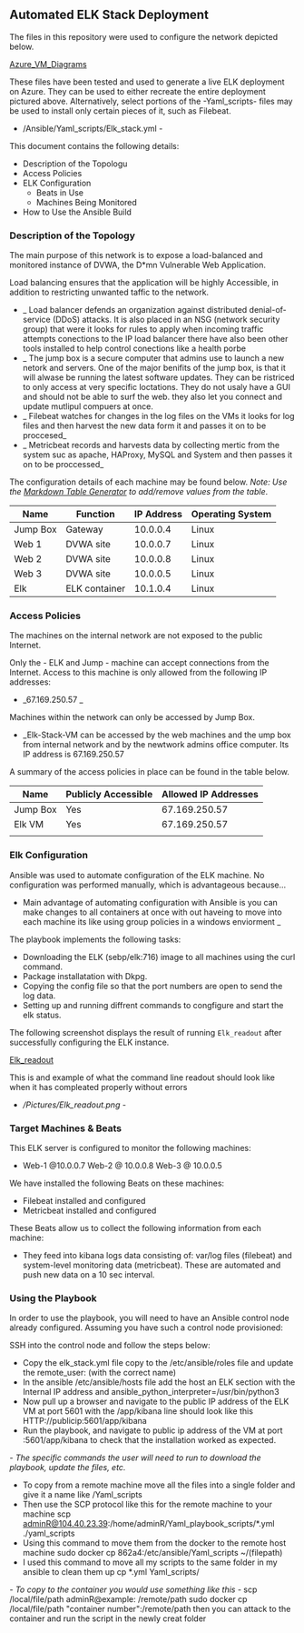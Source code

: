 ## Automated ELK Stack Deployment

The files in this repository were used to configure the network depicted below.

[Azure_VM_Diagrams](Diagrams/Azure_VM_Elk_Server.png)

These files have been tested and used to generate a live ELK deployment on Azure. They can be used to either recreate the entire deployment pictured above. 
Alternatively, select portions of the -Yaml_scripts- files may be used to install only certain pieces of it, such as Filebeat.

  - /Ansible/Yaml_scripts/Elk_stack.yml -

This document contains the following details:
- Description of the Topologu
- Access Policies
- ELK Configuration
  - Beats in Use
  - Machines Being Monitored
- How to Use the Ansible Build


### Description of the Topology

The main purpose of this network is to expose a load-balanced and monitored instance of DVWA, the D*mn Vulnerable Web Application.

Load balancing ensures that the application will be highly Accessible, in addition to restricting unwanted taffic to the network.

- _ Load balancer defends an organization against distributed denial-of-service (DDoS) attacks. It is also placed in an NSG (network security group) that were it looks for rules to apply when incoming traffic attempts conections to the IP load balancer there have also been other tools installed to help control conections like a health porbe
- _ The jump box is a secure computer that admins use to launch a new netork and servers. One of the major benifits of the jump box, is that it will alwase be running the latest software updates. They can be ristriced to only access at very specific loctations. They do not usaly have a GUI and should not be able to surf the web. they also let you connect and update mutlipul compuers at once.
- _ Filebeat watches for changes in the log files on the VMs it looks for log files and then harvest the new data form it and passes it on to be proccesed_
- _ Metricbeat records and harvests data by collecting mertic from the system suc as apache, HAProxy, MySQL and System and then passes it on to be proccessed_

The configuration details of each machine may be found below.
_Note: Use the [Markdown Table Generator](http://www.tablesgenerator.com/markdown_tables) to add/remove values from the table_.

| Name     | Function    | IP Address | Operating System |
|----------|-------------|------------|------------------|
| Jump Box | Gateway     | 10.0.0.4   | Linux            |
| Web 1    |DVWA site    | 10.0.0.7   | Linux            |
| Web 2    |DVWA site    | 10.0.0.8   | Linux            |
| Web 3    |DVWA site    | 10.0.0.5   | Linux            |
| Elk      |ELK container| 10.1.0.4   | Linux            |

### Access Policies

The machines on the internal network are not exposed to the public Internet. 

Only the - ELK and Jump - machine can accept connections from the Internet. Access to this machine is only allowed from the following IP addresses:
- _67.169.250.57 _

Machines within the network can only be accessed by Jump Box.
- _Elk-Stack-VM can be accessed by the web machines and the ump box from internal network and by the newtwork admins office computer. Its IP address is 67.169.250.57

A summary of the access policies in place can be found in the table below.

| Name     | Publicly Accessible | Allowed IP Addresses |
|----------|---------------------|----------------------|
| Jump Box | Yes                 | 67.169.250.57        |
| Elk VM   | Yes                 | 67.169.250.57        |
|          |                     |                      |

### Elk Configuration

Ansible was used to automate configuration of the ELK machine. No configuration was performed manually, which is advantageous because...
- Main advantage of automating configuration with Ansible is you can make changes to all containers at once with out haveing to move into each machine its like using group policies in a windows enviorment _

The playbook implements the following tasks:
- Downloading the ELK (sebp/elk:716) image to all machines using the curl command.
- Package installatation with Dkpg.
- Copying the config file so that the port numbers are open to send the log data.
- Setting up and running diffrent commands to congfigure and start the elk status.

The following screenshot displays the result of running `Elk_readout` after successfully configuring the ELK instance.

 
[Elk_readout](Pictures/Elk_readout.png)

This is and example of what the command line readout should look like when it has compleated properly without errors

  - _/Pictures/Elk_readout.png_ -
  
### Target Machines & Beats
This ELK server is configured to monitor the following machines:
- Web-1 @10.0.0.7 Web-2 @ 10.0.0.8 Web-3 @ 10.0.0.5

We have installed the following Beats on these machines:
- Filebeat installed and configured
- Metricbeat installed and configured

These Beats allow us to collect the following information from each machine:
- They feed into kibana logs data consisting of: var/log files (filebeat) and system-level monitoring data (metricbeat). These are automated and push new data on a 10 sec interval.  

### Using the Playbook
In order to use the playbook, you will need to have an Ansible control node already configured. Assuming you have such a control node provisioned: 

SSH into the control node and follow the steps below:

- Copy the elk_stack.yml file copy to the /etc/ansible/roles file and update the remote_user: (with the correct name)
- In the ansible /etc/ansible/hosts file add the host an ELK section with the Internal IP address and ansible_python_interpreter=/usr/bin/python3 
- Now pull up a browser and navigate to the public IP address of the ELK VM at port 5601 with the /app/kibana line should look like this HTTP://publicip:5601/app/kibana
- Run the playbook, and navigate to public ip address of the VM at port :5601/app/kibana to check that the installation worked as expected.

_- The specific commands the user will need to run to download the playbook, update the files, etc._

- To copy from a remote machine move all the files into a single folder and give it a name like /Yaml_scripts
- Then use the SCP protocol like this for the remote machine to your machine
 scp adminR@104.40.23.39:/home/adminR/Yaml_playbook_scripts/*.yml ./yaml_scripts 
- Using this command to move them from the docker to the remote host machine
 sudo docker cp 862a4:/etc/ansible/Yaml_scripts ~/(filepath) 
- I used this command to move all my scripts to the same folder in my ansible to clean them up
 cp *.yml Yaml_scripts/ 

_- To copy to the container you would use something like this -_
 scp /local/file/path adminR@example: /remote/path
 sudo docker cp /local/file/path "container number":/remote/path
 then you can attack to the container and run the script in the newly creat folder



